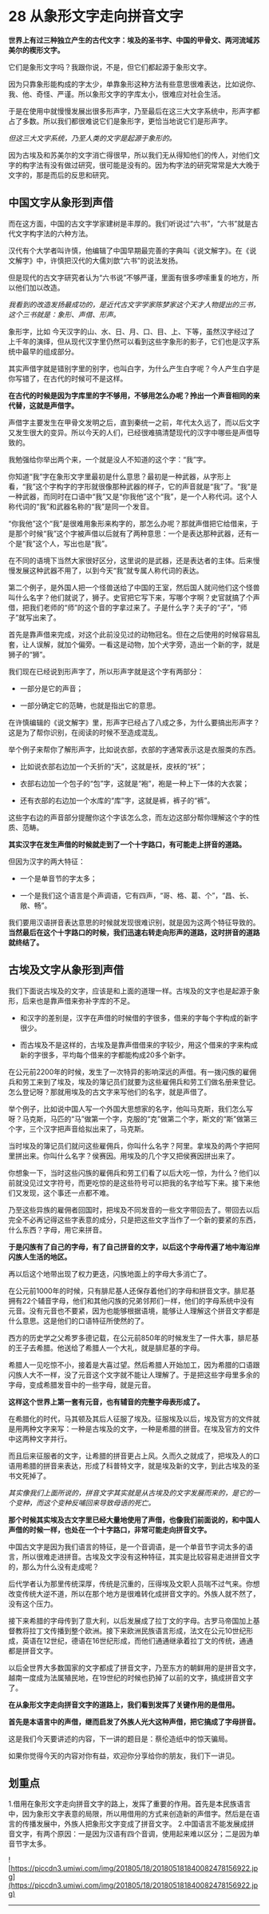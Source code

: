 # 28 从象形文字走向拼音文字

 **世界上有过三种独立产生的古代文字：埃及的圣书字、中国的甲骨文、两河流域苏美尔的楔形文字。**

它们是象形文字吗？我跟你说，不是，但它们都起源于象形文字。

因为只靠象形能构成的字太少，单靠象形这种方法有些意思很难表达，比如说你、我、他、奇怪、严谨。所以象形文字的字库太小，很难应对社会生活。

于是在使用中就慢慢发展出很多形声字，乃至最后在这三大文字系统中，形声字都占了多数。所以我们都很难说它们是象形字，更恰当地说它们是形声字。

 *但这三大文字系统，乃至人类的文字是起源于象形的。*

因为古埃及和苏美尔的文字消亡得很早，所以我们无从得知他们的传人，对他们文字的构字法有没有做过研究，很可能是没有的。因为构字法的研究常常是大大晚于文字的，那是而后的反思和研究。

## 中国文字从象形到声借

而在这方面，中国的古文字学家建树是丰厚的。我们听说过“六书”，“六书”就是古代文字构字法的六种方法。

汉代有个大学者叫许慎，他编辑了中国早期最完善的字典叫《说文解字》。在《说文解字》中，许慎把汉代的大儒刘歆“六书”的说法发扬。

但是现代的古文字研究者认为“六书说”不够严谨，里面有很多啰嗦重复的地方，所以他们加以改造。

 *我看到的改造发扬最成功的，是近代古文字学家陈梦家这个天才人物提出的三书，这个三书就是：象形、声借、形声。*

象形字，比如 今天汉字的山、水、日、月、口、目、上、下等，虽然汉字经过了上千年的演绎，但从现代汉字里仍然可以看到这些字象形的影子，它们也是汉字系统中最早的组成部分。

其实声借字就是错别字里的别字，也叫白字，为什么产生白字呢？今人产生白字是你写错了，在古代的时候可不是这样。

 **在古代的时候是因为字库里的字不够用，不够用怎么办呢？拎出一个声音相同的来代替，这就是声借字。**

声借字主要发生在甲骨文发明之后，直到秦统一之前，年代太久远了，而以后文字又发生很大的变异。所以今天的人们，已经很难搞清楚现代的汉字中哪些是声借导致的。

我勉强给你举出两个来，一个就是没人不知道的这个字：“我”字。

你知道“我”字在象形文字里最初是什么意思？最初是一种武器，从字形上看，“我”这个字构字的字形就很像那种武器的样子，它的声音就是“我”了。“我”是一种武器，而同时在口语中“我”又是“你我他”这个“我”，是一个人称代词。这个人称代词的“我”和武器名称的“我”是同一个发音。

“你我他”这个“我”是很难用象形来构字的，那怎么办呢？那就声借把它给借来，于是那个时候“我”这个字被声借以后就有了两种意思：一个是表达那种武器，还有一个是“我”这个人，写出也是“我”。

在不同的语境下当然大家很好区分，这里说的是武器，还是表达者的主体。后来慢慢发展这种武器不用了，以到今天“我”就专属人称代词的表达。

第二个例子，是外国人把一个怪兽送给了中国的王室，然后国人就问他们这个怪兽叫什么名字？他们就说了，狮子。史官把它写下来，写哪个字啊？史官就搞了个声借，把我们老师的“师”的这个音的字拿过来了。子是什么字？夫子的“子”，“师子”就写出来了。

首先是靠声借来完成，对这个此前没见过的动物冠名。但在之后使用的时候容易乱套，让人误解，就加个偏旁。一看这是动物，加个犬字旁，造出一个新的字，就是狮子的“狮”。

我们现在已经说到形声字了，所以形声字就是这个字有两部分：

* 一部分是它的声音；

* 一部分确定它的范畴，也就是指出它的意思。

在许慎编辑的《说文解字》里，形声字已经占了八成之多，为什么要搞出形声字？这是为了帮你识别，在阅读的时候不至造成混乱。

举个例子来帮你了解形声字，比如说衣部，衣部的字通常表示这是衣服类的东西。

* 比如说衣部右边加一个夭折的“夭”，这就是袄，皮袄的“袄”；

* 衣部右边加一个包子的“包”字，这就是“袍”，袍是一种上下一体的大衣裳；

* 还有衣部的右边加一个水库的“库”字，这就是裤，裤子的“裤”。

这些字右边的声音部分提醒你这个字该怎么念，而左边这部分帮你理解这个字的性质、范畴。

 **其实汉字在发生声借的时候就走到了一个十字路口，有可能走上拼音的道路。**

但因为汉字的两大特征：

* 一个是单音节的字太多；

* 一个是我们这个语言是个声调语，它有四声，“哥、格、葛、个”，“昌、长、敞、畅”。

我们要用汉语拼音表达意思的时候就发现很难识别，就是因为这两个特征导致的。 **当然最后在这个十字路口的时候，我们迅速右转走向形声的道路，这时拼音的道路就终结了。**

## 古埃及文字从象形到声借

我们下面说古埃及的文字，应该是和上面的道理一样。古埃及的文字也是起源于象形，后来也是靠声借来弥补字库的不足。

* 和汉字的差别是，汉字在声借的时候借的字很多，借来的字每个字构成的新字很少。

* 而古埃及不是这样的，古埃及是靠声借借来的字较少，用这个借来的字来构成新的字很多，平均每个借来的字都能构成20多个新字。

在公元前2200年的时候，发生了一次特异的影响深远的声借。有一拨闪族的雇佣兵和劳工来到了埃及，埃及的簿记员们就要为这些雇佣兵和劳工们做名册来登记。怎么登记呀？那就用埃及的古文字来写他们的名字，就是声借了。

举个例子，比如说中国人写一个外国大思想家的名字，他叫马克斯，我们怎么写呀？马克斯，马匹的“马”做第一个字，克服的“克”做第二个字，斯文的“斯”做第三个字，三个汉字把声音给拟出来了，马克斯。

当时埃及的簿记员们就问这些雇佣兵，你叫什么名字？阿里。拿埃及的两个字把阿里拼出来。你叫什么名字？侯赛因。用埃及的几个字又把侯赛因拼出来了。

你想象一下，当时这些闪族的雇佣兵和劳工们看了以后大吃一惊，为什么？他们以前就没见过文字符号，而更吃惊的是这些符号可以把我的名字给写下来。接下来他们又发现，这个事还一点都不难。

乃至这些异族的雇佣者回国时，把埃及不同发音的一些文字带回去了。带回去以后完全不必再记得这些字表意的成分，只是把这些文字当作了一个新的要紧的东西，什么东西？字母，用它来拼音。

 **于是闪族有了自己的字母，有了自己拼音的文字，以后这个字母传遍了地中海沿岸闪族人生活的地区。**

再以后这个地带出现了权力更迭，闪族地面上的字母大多消亡了。

在公元前1000年的时候，只有腓尼基人还保存着他们的字母和拼音文字。腓尼基拥有22个辅音字母，他们和其他闪族的兄弟邻邦们一样，他们的字母系统中没有元音。没有元音也不要紧，因为也能够根据语境，能够让人理解这个拼音文字都是什么意思。这是他们的口语特征所使然的了。

西方的历史学之父希罗多德记载，在公元前850年的时候发生了一件大事，腓尼基的王子去希腊。他送给了希腊人一个大礼，就是腓尼基的字母。

希腊人一见吃惊不小，接着是大喜过望。然后希腊人开始加工，因为希腊的口语跟闪族人大不一样，没了元音这个文字就不能让人理解了。于是把这些字母里多余的字母，变成希腊发音中的一些字母，就是元音。

 **这样这个世界上第一套有元音，也有辅音的完整字母表形成了。**

在希腊化的时代，马其顿及其后人征服了埃及。征服埃及以后，埃及官方的文件就是用两种文字来写：一种是古埃及的文字，一种是希腊的拼音。在埃及官方的文件中这两种文字并行。

而且后来征服者的文字，让希腊的拼音更占上风。久而久之就成了，把埃及人的口语用希腊的拼音来表达，形成了科普特文字，就是埃及新的文字，到此古埃及的圣书文死掉了。

 *其实像我们上面所说的，拼音文字其实就是从古埃及的文字发展而来的，是它的一个变种，而这个变种反哺回来导致母语的死亡。*

 **那个时候其实埃及古文字里已经大量地使用了声借，也像我们前面说的，和中国人声借的时候一样，也处在一个十字路口，非常可能走向拼音文字。**

中国古文字是因为我们语言的特征，是一个音调语，是一个单音节字词太多的语言，所以很难走进拼音。古埃及文字没有这种特征，其实是比较容易走进拼音文字的，那么为什么没有走成呢？

后代学者认为那里传统深厚，传统是沉重的，压得埃及文职人员喘不过气来。你想改变传统大逆不道，所以在那个地方是很难转化成拼音文字的。外族人就不然了，没有这个压力。

接下来希腊的字母传到了意大利，以后发展成了拉丁文的字母。古罗马帝国加上基督教将拉丁文传播到整个欧洲。接下来欧洲民族语言形成，法文在公元10世纪形成，英语在12世纪，德语在16世纪形成，而他们通通继承着拉丁文的传统，通通都是拼音文字。

以后全世界大多数国家的文字都成了拼音文字，乃至东方的朝鲜用的是拼音文字，越南一度成为法属殖民地，在19世纪的时候也扔掉了以前的文字，搞成拼音文字了。

 **在从象形文字走向拼音文字的道路上，我们看到发挥了关键作用的是借用。**

 **首先是本语言中的声借，继而启发了外族人光大这种声借，把它搞成了字母拼音。**

这是我们今天要讲述的内容，下一讲的题目是：蔡伦造纸中的惊天骗局。

如果你觉得今天的内容对你有益，欢迎你分享给你的朋友，我们下一讲见。

## 划重点

1.借用在象形文字走向拼音文字的路上，发挥了重要的作用。首先是本民族语言中，因为象形文字表意的局限，所以用借用的方式来创造新的声借字。然后是在语言的传播发展中，外族人把象形文字变成了拼音文字。
2.中国语言不能发展成拼音文字，有两个原因：一是因为汉语有四个音调，使用起来难以区分；二是因为单音节字太多。

![https://piccdn3.umiwi.com/img/201805/18/201805181840082478156922.jpg](https://piccdn3.umiwi.com/img/201805/18/201805181840082478156922.jpg)

---
